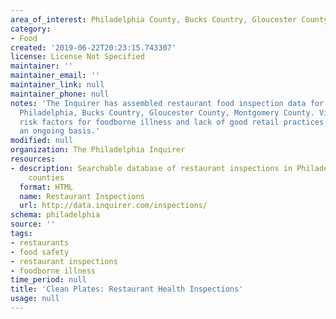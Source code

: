 ```yaml
---
area_of_interest: Philadelphia County, Bucks Country, Gloucester County, Montgomery County
category:
- Food
created: '2019-06-22T20:23:15.743307'
license: License Not Specified
maintainer: ''
maintainer_email: ''
maintainer_link: null
maintainer_phone: null
notes: 'The Inquirer has assembled restaurant food inspection data for four counties:
  Philadelphia, Bucks Country, Gloucester County, Montgomery County. Violations include
  risk factors for foodborne illness and lack of good retail practices. Updated on
  an ongoing basis.'
modified: null
organization: The Philadelphia Inquirer
resources:
- description: Searchable database of restaurant inspections in Philadelphia and surrounding
    counties
  format: HTML
  name: Restaurant Inspections
  url: http://data.inquirer.com/inspections/
schema: philadelphia
source: ''
tags: 
- restaurants
- food safety
- restaurant inspections
- foodborne illness
time_period: null
title: 'Clean Plates: Restaurant Health Inspections'
usage: null
---
```

